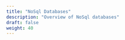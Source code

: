```yaml
---
title: "NoSql Databases"
description: "Overview of NoSql databases"
draft: false
weight: 40
---
```

